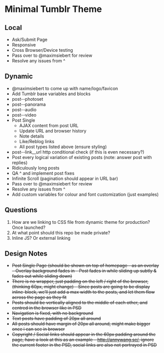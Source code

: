 # Minimal Tumblr Theme

## Local
- Ask/Submit Page
- Responsive
- Cross Browser/Device testing
- Pass over to @maximsiebert for review
- Resolve any issues from ^

## Dynamic
- @maximsiebert to come up with name/logo/favicon
- Add Tumblr base variables and blocks
- post--photoset
- post--panorama
- post--audio
- post--video
- Post Single
	- AJAX content from post URL
	- Update URL and browser history
	- Note details
	- Like/Reblog links
	- All post types listed above (ensure styling)
- post--link__url http conditional check (if this is even necessary?)
- Post every logical variation of existing posts (note: answer post with replies)
- Ridiculously long posts
- QA ^ and implement post fixes
- Infinite Scroll (pagination should appear in URL bar)
- Pass over to @maximsiebert for review
- Resolve any issues from ^
- Add custom variables for colour and font customization (just examples)

## Questions
1. How are we linking to CSS file from dynamic theme for production? Once launched?
2. At what point should this repo be made private?
3. Inline JS? Or external linking

## Design Notes
- ~~Post Single Page (should be shown on top of homepage - as an overlay – Overlay background fades in - Post fades in while sliding up subtly & fades out while sliding down)~~
- ~~There is no wrapper, just padding on the left / right of the browser, (thinking 60px, might change) - Since posts are going to be display inline-block, we’ll just add a max width to the posts, and let them flow across the page as they fit~~
- ~~Posts should be vertically aligned to the middle of each other, and centred in the browser like in PSD~~
- ~~Navigation is fixed, with no background~~
- ~~Text posts have padding of 20px all around~~
- ~~All posts should have margin of 20px all around, might make bigger once i can see in browser~~
- ~~Copyright / Social links should appear in the 60px padding around the page, have a look at this as an example – http://annywang.se/, ignore the current footer in the PSD, social links are also not portrayed in PSD~~
